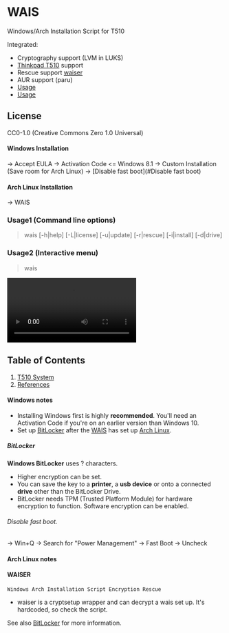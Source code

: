 # WAIS

Windows/Arch Installation Script for T510

Integrated:

* Cryptography support (LVM in LUKS)
* [Thinkpad T510](T510.md) support
* Rescue support [waiser](#WAISER)
* AUR support (paru)
* [Usage](#Usage1)
* [Usage](#Usage2)

## License

CC0-1.0 (Creative Commons Zero 1.0 Universal)

#### Windows Installation

-> Accept EULA
-> Activation Code <= Windows 8.1
-> Custom Installation (Save room for Arch Linux)
-> [Disable fast boot](#Disable fast boot)
#### Arch Linux Installation

-> WAIS
### Usage1 (Command line options)

> wais [-h|help] [-L|license] [-u|update] [-r|rescue] [-i|install] [-d|drive]

### Usage2 (Interactive menu)

> wais

![image](preview.mkv)

## Table of Contents

1. [T510 System](T510.md)
1. [References](references.md)

#### Windows notes

* Installing Windows first is highly __recommended__. You'll need an Activation Code if you're on an earlier version than Windows 10.
* Set up [BitLocker](#BitLocker) after the [WAIS](#WAIS) has set up [Arch Linux](https://archlinux.org).

##### BitLocker

__Windows BitLocker__ uses ? characters.

* Higher encryption can be set.
* You can save the key to a __printer__, a __usb device__ or onto a connected __drive__ other than the BitLocker Drive.
* BitLocker needs TPM (Trusted Platform Module) for hardware encryption to function. Software encryption can be enabled.

###### Disable fast boot.

-> Win+Q -> Search for "Power Management" -> Fast Boot -> Uncheck 

#### Arch Linux notes

#### WAISER

	Windows Arch Installation Script Encryption Rescue

* waiser is a cryptsetup wrapper and can decrypt a wais set up. It's hardcoded, so check the script.

See also [BitLocker](#BitLocker) for more information.
